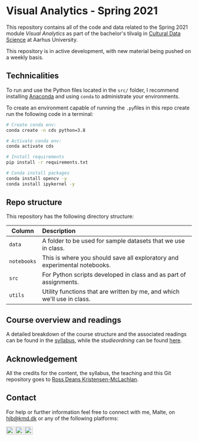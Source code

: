 # Visual Analytics - Spring 2021

This repository contains all of the code and data related to the Spring 2021 module _Visual Analytics_ as part of the bachelor's tilvalg in [Cultural Data Science](https://bachelor.au.dk/en/supplementary-subject/culturaldatascience/) at Aarhus University.

This repository is in active development, with new material being pushed on a weekly basis. 

## Technicalities

To run and use the Python files located in the `src/` folder, I recommend installing [Anaconda](https://docs.anaconda.com/anaconda/install/) and using `conda` to administrate your environments. 

To create an environment capable of running the `.py`files in this repo create run the following code in a terminal:

```bash
# Create conda env:
conda create -n cds python=3.8

# Activate conda env:
conda activate cds

# Install requirements
pip install -r requirements.txt

# Conda install packages
conda install opencv -y
conda install ipykernel -y
```


## Repo structure

This repository has the following directory structure:

| Column | Description|
|--------|:-----------|
```data```| A folder to be used for sample datasets that we use in class.
```notebooks``` | This is where you should save all exploratory and experimental notebooks.
```src``` | For Python scripts developed in class and as part of assignments.
```utils``` | Utility functions that are written by me, and which we'll use in class.

## Course overview and readings

A detailed breakdown of the course structure and the associated readings can be found in the [syllabus](syllabus.md), while the _studieordning_ can be found [here](https://eddiprod.au.dk/EDDI/webservices/DokOrdningService.cfc?method=visGodkendtOrdning&dokOrdningId=15952&sprog=en).

## Acknowledgement

All the credits for the content, the syllabus, the teaching and this Git repository goes to [Ross Deans Kristensen-McLachlan](https://pure.au.dk/portal/en/persons/ross-deans-kristensenmclachlan(29ad140e-0785-4e07-bdc1-8af12f15856c).html). 

## Contact

For help or further information feel free to connect with me, Malte, on [hjb@kmd.dk](mailto:hjb@kmd.dk?subject=[GitHub]%20Visual%20Analytics%20Cultural%20Data%20Science) or any of the following platforms:

[<img align="left" alt="MalteHB | Twitter" width="22px" src="https://cdn.jsdelivr.net/npm/simple-icons@v3/icons/twitter.svg" />][twitter]
[<img align="left" alt="MalteHB | LinkedIn" width="22px" src="https://cdn.jsdelivr.net/npm/simple-icons@v3/icons/linkedin.svg" />][linkedin]
[<img align="left" alt="MalteHB | Instagram" width="22px" src="https://cdn.jsdelivr.net/npm/simple-icons@v3/icons/instagram.svg" />][instagram]

<br />

</details>

[twitter]: https://twitter.com/malteH_B
[instagram]: https://www.instagram.com/maltemusen/
[linkedin]: https://www.linkedin.com/in/malte-h%C3%B8jmark-bertelsen-9a618017b/

